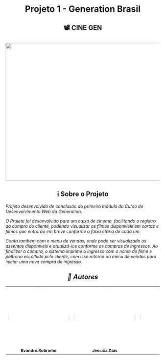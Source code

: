 <h1 align="center">Projeto 1 - Generation Brasil</h2>

<h2 align="center">📽️ CINE GEN</h2>

<h2 align="center">
	<img src="https://media.giphy.com/media/3o6ZsU2SMeuAzhwyEo/giphy.gif" height="450" width="1000"/>
</h2>

<h2 align="center">ℹ Sobre o Projeto</h2>
<p><i>Projeto desenvolvido de conclusão do primeiro módulo do Curso de Desenvolvimento Web da Generation.</p> 
<p>O Projeto foi desenvolvido para um caixa de cinema, facilitando o registro da compra do cliente, podendo visualizar os filmes disponíveis em cartaz e filmes que entrarão em breve conforme a faixa etária de cada um.</p>
  
<p>Conta também com o menu de vendas, onde pode ser visualizado os assentos disponíveis e atualizá-los conforme as compras de ingressos. Ao finalizar a compra, o sistema imprime o ingresso com o nome do filme e poltrona escolhida pelo cliente, com isso retorna ao menu de vendas para iniciar uma nova compra de ingresso.<i></p>
	
<h2 align="center">👤 Autores</h2>

<table>
  <tr>
  <td align="center"><a href="https://github.com/eesvans"><img style="border-radius: 50%;" 
  src="https://avatars.githubusercontent.com/u/94861781?v=4" 
  width="200px;" alt=""/><br /><sub><b>Evandro Sobrinho</b></sub></a><br />
  
  <td align="center"><a href="https://github.com/jessicasmd/"><img style="border-radius: 50%;" 
  src="https://avatars.githubusercontent.com/u/94875485?v=4" 
  width="200px;" alt=""/><br /><sub><b>Jéssica Dias</b></sub></a><br />
  
  <td align="center"><a href="https://github.com/levmn/"><img style="border-radius: 50%;" 
  src="https://avatars.githubusercontent.com/u/95393238?v=4" 
  width="200px;" alt=""/><br /><sub><b>Levi Magni</b></sub></a><br />
  
  <td align="center"><a href="https://github.com/laricp"><img style="border-radius: 50%;" 
  src="https://avatars.githubusercontent.com/u/95706520?v=4" 
  width="200px;" alt=""/><br /><sub><b>Larissa Pavan</b></sub></a><br />
  
  <td align="center"><a href="https://github.com/verronebruna/"><img style="border-radius: 50%;" 
  src="https://avatars.githubusercontent.com/u/86629378?v=4" 
  width="200px;" alt=""/><br /><sub><b>Bruna Verrone</b></sub></a><br />
  
  <td align="center"><a href="https://github.com/AmandaMFurtado/"><img style="border-radius: 50%;" 
  src="https://avatars.githubusercontent.com/u/95697418?v=4" 
  width="200px;" alt=""/><br /><sub><b>Amanda Furtado</b></sub></a><br />
  </tr>
</table>
